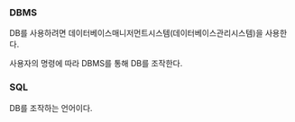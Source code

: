 ### DBMS
DB를 사용하려면 데이터베이스매니저먼트시스템(데이터베이스관리시스템)을 사용한다.

사용자의 명령에 따라 DBMS를 통해 DB를 조작한다.


### SQL
DB를 조작하는 언어이다.
